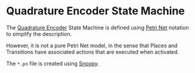 # Quadrature Encoder State Machine

The [Quadrature Encoder](https://en.wikipedia.org/wiki/Rotary_encoder#Incremental_rotary_encoder) State Machine is defined using [Petri Net](https://en.wikipedia.org/wiki/Petri_net) notation to simplify the description.

However, it is not a pure Petri Net model, in the sense that Places and Transitions have associated actions that are executed when activated.

The `*.pn` file is created using [Snoopy](http://www-dssz.informatik.tu-cottbus.de/DSSZ/Software/Snoopy).
